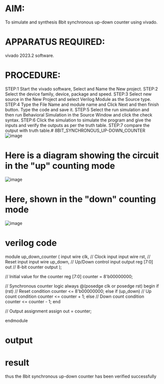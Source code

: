 # AIM: 
To simulate and synthesis 8bit synchronous up-down counter  using vivado. 
# APPARATUS REQUIRED: 
vivado 2023.2 software. 
# PROCEDURE: 
STEP:1 Start the vivado software, Select and Name the New project. 
STEP:2 Select the device family, device, package and speed. 
STEP:3 Select new source in the New Project and select Verilog Module as the 
Source type. 
STEP:4 Type the File Name and module name and Click Next and then finish 
button. Type the code and save it. 
STEP:5 Select the run simulation and then run Behavioral Simulation in the 
Source Window and click the check syntax. 
STEP:6 Click the simulation to simulate the program and give the inputs and 
verify the outputs as per the truth table. 
STEP:7 compare the output with truth table.# 8BIT_SYNCHRONOUS_UP-DOWN_COUNTER
![image](https://github.com/RESMIRNAIR/8BIT_SYNCHRONOUS_UP-DOWN_COUNTER/assets/154305926/e1af47bf-e77f-446e-9fe0-e0ca3d1a7cfd)
# Here is a diagram showing the circuit in the "up" counting mode
![image](https://github.com/RESMIRNAIR/8BIT_SYNCHRONOUS_UP-DOWN_COUNTER/assets/154305926/8a6dd34b-5226-4d93-9bff-d87ab85aeabc)
# Here, shown in the "down" counting mode
![image](https://github.com/RESMIRNAIR/8BIT_SYNCHRONOUS_UP-DOWN_COUNTER/assets/154305926/9a30ebd6-6692-48d0-b64b-41b896d6de4a)
# verilog code
module up_down_counter (
    input wire clk,       // Clock input
    input wire rst,       // Reset input
    input wire up_down,   // Up/Down control input
    output reg [7:0] out  // 8-bit counter output
);

// Initial value for the counter
reg [7:0] counter = 8'b00000000;

// Synchronous counter logic
always @(posedge clk or posedge rst) begin
    if (rst)                // Reset condition
        counter <= 8'b00000000;
    else if (up_down)       // Up count condition
        counter <= counter + 1;
    else                    // Down count condition
        counter <= counter - 1;
end

// Output assignment
assign out = counter;

endmodule
# output


# result
thus the 8bit synchronous up-down counter has been verified successfully
